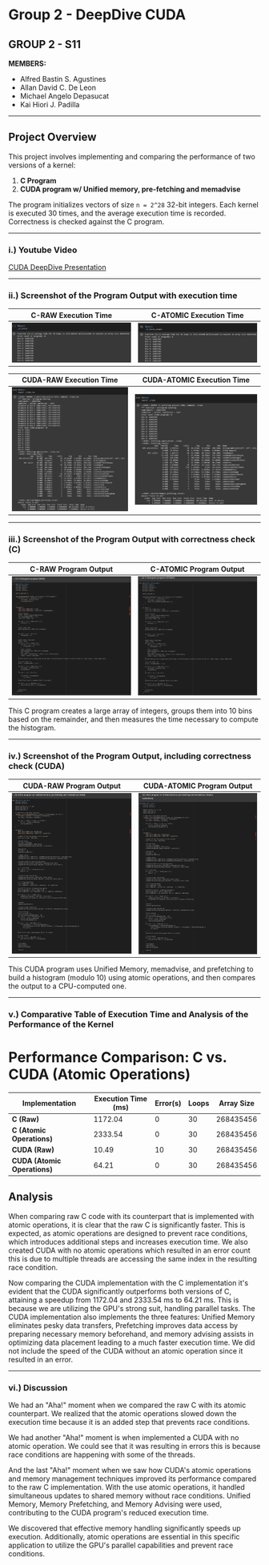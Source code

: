 # **Group 2 - DeepDive CUDA**
## **GROUP 2 - S11**

**MEMBERS:**

- Alfred Bastin S. Agustines
- Allan David C. De Leon
- Michael Angelo Depasucat
- Kai Hiori J. Padilla

---

## **Project Overview**
This project involves implementing and comparing the performance of two versions of a kernel:
1. **C Program**
2. **CUDA program w/ Unified memory, pre-fetching and memadvise**

The program initializes vectors of size `n = 2^28` 32-bit integers. Each kernel is executed 30 times, and the average execution time is recorded. Correctness is checked against the C program.

---
### **i.) Youtube Video**
[CUDA DeepDive Presentation](https://youtu.be/nNN23sDyjek)

---
### **ii.) Screenshot of the Program Output with execution time**

|    C-RAW Execution Time    |  C-ATOMIC Execution Time   |
| -------------------------- | -------------------------- |
| ![image alt](https://github.com/MichaelGelo/GRP2_DeepDive__CUDA/blob/96cb9686abe20d2501d79664baa5631bc0ffdc98/exec_times/c_raw_time.png) | ![image alt](https://github.com/MichaelGelo/GRP2_DeepDive__CUDA/blob/2b5c239959b103618c35c71af36e63d7e30ec97c/exec_times/c_atomic_time.png) |

|  CUDA-RAW Execution Time   | CUDA-ATOMIC Execution Time |
| -------------------------- | -------------------------- |
| ![image alt](https://github.com/MichaelGelo/GRP2_DeepDive__CUDA/blob/c0b72b88b28a034498f14ac7a904cb5d7c3d5ee4/exec_times/cuda_raw_time.png) | ![image alt](https://github.com/MichaelGelo/GRP2_DeepDive__CUDA/blob/c0b72b88b28a034498f14ac7a904cb5d7c3d5ee4/exec_times/cuda_atomic_time.png) |

---
### **iii.) Screenshot of the Program Output with correctness check (C)**

|    C-RAW Program Output    |  C-ATOMIC Program Output   |
| -------------------------- | -------------------------- |
| ![image alt](https://github.com/MichaelGelo/GRP2_DeepDive__CUDA/blob/109fe2955a4c98ece53e9150452256d4b46cd74a/exec_times/c_raw_code.png) | ![image alt](https://github.com/MichaelGelo/GRP2_DeepDive__CUDA/blob/7ed056cbc142f893707ae61cf539559a3b44507d/exec_times/c_atomic_code.png) |

This C program creates a large array of integers, groups them into 10 bins based on the remainder, and then measures the time necessary to compute the histogram.

---
### **iv.) Screenshot of the Program Output, including correctness check (CUDA)**

|  CUDA-RAW Program Output   | CUDA-ATOMIC Program Output |
| -------------------------- | -------------------------- |
| ![image alt](https://github.com/MichaelGelo/GRP2_DeepDive__CUDA/blob/109fe2955a4c98ece53e9150452256d4b46cd74a/exec_times/cuda_raw_code.png) | ![image alt](https://github.com/MichaelGelo/GRP2_DeepDive__CUDA/blob/109fe2955a4c98ece53e9150452256d4b46cd74a/exec_times/cuda_atomic_code.png) |

This CUDA program uses Unified Memory, memadvise, and prefetching to build a histogram (modulo 10) using atomic operations, and then compares the output to a CPU-computed one.

---
### **v.) Comparative Table of Execution Time and Analysis of the Performance of the Kernel**

# Performance Comparison: C vs. CUDA (Atomic Operations)

| Implementation               | Execution Time (ms) | Error(s) | Loops | Array Size |
|------------------------------|--------------------|---------|-------|------------|
| **C (Raw)**                  | 1172.04            | 0    | 30    | 268435456  |
| **C (Atomic Operations)**     | 2333.54            | 0    | 30    | 268435456  |
| **CUDA (Raw)**                | 10.49             | 10     | 30    | 268435456  |
| **CUDA (Atomic Operations)**  | 64.21              | 0     | 30    | 268435456  |


## Analysis

When comparing raw C code with its counterpart that is implemented with atomic operations, it is clear that the raw C is significantly faster. This is expected, as atomic operations are designed to prevent race conditions, which introduces additional steps and increases execution time. We also created CUDA with no atomic operations which resulted in an error count this is due to multiple threads are accessing the same index in the resulting race condition.

Now comparing the CUDA implementation with the C implementation it's evident that the CUDA significantly outperforms both versions of C, attaining a speedup from 1172.04 and 2333.54 ms to 64.21 ms. This is because we are utilizing the GPU's strong suit, handling parallel tasks. The CUDA implementation also implements the three features: Unified Memory eliminates pesky data transfers, Prefetching improves data access by preparing necessary memory beforehand, and memory advising assists in optimizing data placement leading to a much faster execution time. We did not include the speed of the CUDA without an atomic operation since it resulted in an error. 

---
### **vi.) Discussion**

We had an "Aha!" moment when we compared the raw C with its atomic counterpart. We realized that the atomic operations slowed down the execution time because it is an added step that prevents race conditions.

We had another "Aha!" moment is when implemented a CUDA with no atomic operation. We could see that it was resulting in errors this is because race conditions are happening with some of the threads.

And the last "Aha!" moment when we saw how CUDA's atomic operations and memory management techniques improved its performance compared to the raw C implementation. With the use atomic operations, it handled simultaneous updates to shared memory without race conditions. Unified Memory, Memory Prefetching, and Memory Advising were used, contributing to the CUDA program's reduced execution time.

We discovered that effective memory handling significantly speeds up execution. Additionally, atomic operations are essential in this specific application to utilize the GPU's parallel capabilities and prevent race conditions.


